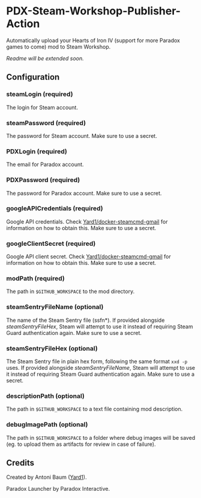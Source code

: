 # PDX-Steam-Workshop-Publisher-Action

Automatically upload your Hearts of Iron IV (support for more Paradox games to come) mod to Steam Workshop.

*Readme will be extended soon.*

## Configuration

### steamLogin (required)
The login for Steam account.

### steamPassword (required)
The password for Steam account. Make sure to use a secret.

### PDXLogin (required)
The email for Paradox account.

### PDXPassword (required)
The password for Paradox account. Make sure to use a secret.

### googleAPICredentials (required)
Google API credentials. Check [Yard1/docker-steamcmd-gmail](https://github.com/Yard1/docker-steamcmd-gmail) for information on how to obtain this. Make sure to use a secret.

### googleClientSecret (required)
Google API client secret. Check [Yard1/docker-steamcmd-gmail](https://github.com/Yard1/docker-steamcmd-gmail) for information on how to obtain this. Make sure to use a secret.

### modPath (required)
The path in `$GITHUB_WORKSPACE` to the mod directory.

### steamSentryFileName (optional)
The name of the Steam Sentry file (ssfn*). If provided alongside *steamSentryFileHex*, Steam will attempt to use it instead of requiring Steam Guard authentication again. Make sure to use a secret.

### steamSentryFileHex (optional)
The Steam Sentry file in plain hex form, following the same format `xxd -p` uses. If provided alongside *steamSentryFileName*, Steam will attempt to use it instead of requiring Steam Guard authentication again. Make sure to use a secret.

### descriptionPath (optional)
The path in `$GITHUB_WORKSPACE` to a text file containing mod description.

### debugImagePath (optional)
The path in `$GITHUB_WORKSPACE` to a folder where debug images will be saved (eg. to upload them as artifacts for review in case of failure).

## Credits

Created by Antoni Baum ([Yard1](https://github.com/Yard1)).

Paradox Launcher by Paradox Interactive.